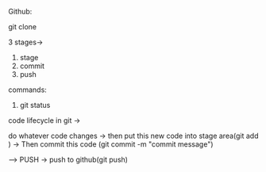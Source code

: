Github:

git clone <URL>

3 stages->
1. stage 
2. commit
3. push

commands:

1. git status

code lifecycle in git ->

do whatever code changes -> then put this new code into stage area(git add <filename>) 
-> Then commit this code (git commit -m "commit message")

--> PUSH -> push to github(git push)